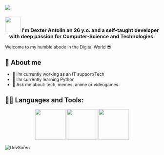 <p align="left">
 <img src="https://readme-typing-svg.herokuapp.com/?lines=Welcome+to+my+GitHub+Profile!&center=true&width=360&height=30">
</p>

<h3 align="center"><picture><img src = "https://github.com/7oSkaaa/7oSkaaa/blob/main/Images/about_me.gif?raw=true" width = 50px></picture>  I'm Dexter Antolin an 26 y.o.  and a self-taught developer with deep passion for Computer-Science and Technologies.</h3>



Welcome to my humble abode in the Digital World 😎


## 📖 About me

- 🔭 I’m currently working as an IT support/Tech
- 🌱 I’m currently learning Python
- 💬 Ask me about: tech, memes, anime or videogames

## 👨‍💻 Languages and Tools:


<div align = "center">
  <p></p><p><img src="https://i.giphy.com/media/LMt9638dO8dftAjtco/200.webp" width="100">  <img src="https://i.giphy.com/media/IdyAQJVN2kVPNUrojM/200.webp" width="100" >  <img src="https://i.giphy.com/media/KzJkzjggfGN5Py6nkT/200.webp" width="100">  <!--<img src=https://media3.giphy.com/media/XAxylRMCdpbEWUAvr8/giphy.gif width="105"><img src=https://media4.giphy.com/media/fsEaZldNC8A1PJ3mwp/giphy.gif width="105">--></p>
  
</div>
<div align="center">



<p align="left"> <img src="https://komarev.com/ghpvc/?username=DevSoren" alt="DevSoren" /> </p>
  
